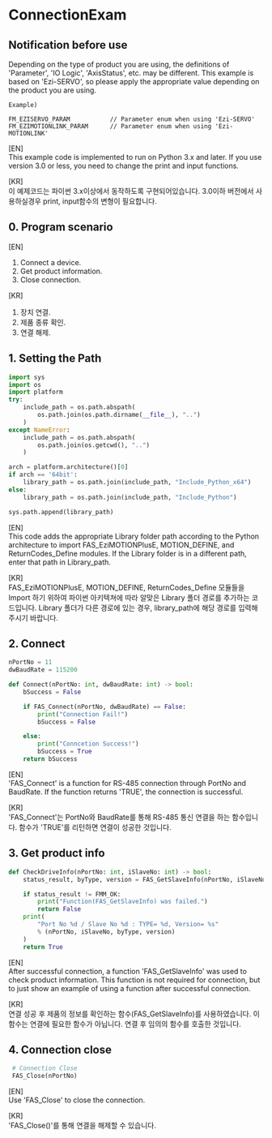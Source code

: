 # ConnectionExam

Notification before use
-------------------------------------------------------
Depending on the type of product you are using, the definitions of 'Parameter', 'IO Logic', 'AxisStatus', etc. may be different.
This example is based on 'Ezi-SERVO', so please apply the appropriate value depending on the product you are using.
```
Example)

FM_EZISERVO_PARAM			// Parameter enum when using 'Ezi-SERVO'	
FM_EZIMOTIONLINK_PARAM		// Parameter enum when using 'Ezi-MOTIONLINK'
```
[EN]    
This example code is implemented to run on Python 3.x and later.
If you use version 3.0 or less, you need to change the print and input functions.

[KR]  
이 예제코드는 파이썬 3.x이상에서 동작하도록 구현되어있습니다.
3.0이하 버전에서 사용하실경우 print, input함수의 변형이 필요합니다.

## 0. Program scenario
[EN]    		
1. Connect a device.
2. Get product information.
3. Close connection.

[KR]  
1. 장치 연결.
2. 제품 종류 확인.
3. 연결 해제.


## 1. Setting the Path
```python
import sys
import os
import platform
try:
    include_path = os.path.abspath(
        os.path.join(os.path.dirname(__file__), "..")
    )
except NameError:
    include_path = os.path.abspath(
        os.path.join(os.getcwd(), "..")
    )

arch = platform.architecture()[0]
if arch == '64bit':
    library_path = os.path.join(include_path, "Include_Python_x64")
else:
    library_path = os.path.join(include_path, "Include_Python")

sys.path.append(library_path)
```
[EN]    
This code adds the appropriate Library folder path according to the Python architecture to import FAS_EziMOTIONPlusE, MOTION_DEFINE, and ReturnCodes_Define modules.
If the Library folder is in a different path, enter that path in Library_path.

[KR]  
FAS_EziMOTIONPlusE, MOTION_DEFINE, ReturnCodes_Define 모듈들을 Import 하기 위하여 파이썬 아키텍쳐에 따라 알맞은 Library 폴더 경로를 추가하는 코드입니다.
Library 폴더가 다른 경로에 있는 경우, library_path에 해당 경로를 입력해 주시기 바랍니다.

## 2. Connect
``` python
nPortNo = 11
dwBaudRate = 115200

def Connect(nPortNo: int, dwBaudRate: int) -> bool:
    bSuccess = False

    if FAS_Connect(nPortNo, dwBaudRate) == False:
        print("Connection Fail!")
        bSuccess = False

    else:
        print("Conncetion Success!")
        bSuccess = True
    return bSuccess
```
[EN]    
'FAS_Connect' is a function for RS-485 connection through PortNo and BaudRate.
If the function returns 'TRUE', the connection is successful.

[KR]  
'FAS_Connect'는 PortNo와 BaudRate를 통해 RS-485 통신 연결을 하는 함수입니다.
함수가 'TRUE'를 리턴하면 연결이 성공한 것입니다.

## 3. Get product info
``` python
def CheckDriveInfo(nPortNo: int, iSlaveNo: int) -> bool:
    status_result, byType, version = FAS_GetSlaveInfo(nPortNo, iSlaveNo)

    if status_result != FMM_OK:
        print("Function(FAS_GetSlaveInfo) was failed.")
        return False
    print(
        "Port No %d / Slave No %d : TYPE= %d, Version= %s"
        % (nPortNo, iSlaveNo, byType, version)
    )
    return True
```
[EN]    
After successful connection, a function 'FAS_GetSlaveInfo' was used to check product information. 
This function is not required for connection, but to just show an example of using a function after successful connection.

[KR]  
연결 성공 후 제품의 정보를 확인하는 함수(FAS_GetSlaveInfo)를 사용하였습니다.
이 함수는 연결에 필요한 함수가 아닙니다. 연결 후 임의의 함수를 호출한 것입니다.

## 4. Connection close
``` python
 # Connection Close
 FAS_Close(nPortNo)
```
 [EN]    
Use 'FAS_Close' to close the connection.

[KR]  
'FAS_Close()'를 통해 연결을 해제할 수 있습니다.